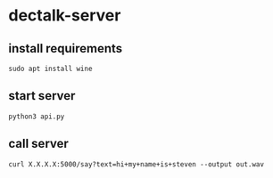# dectalk-server

## install requirements

`sudo apt install wine`

## start server

`python3 api.py`

## call server

`curl X.X.X.X:5000/say?text=hi+my+name+is+steven --output out.wav`
